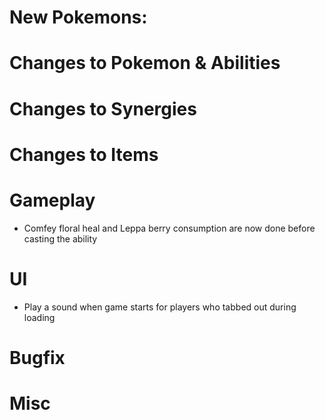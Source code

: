 # New Pokemons:

# Changes to Pokemon & Abilities

# Changes to Synergies

# Changes to Items

# Gameplay

- Comfey floral heal and Leppa berry consumption are now done before casting the ability

# UI

- Play a sound when game starts for players who tabbed out during loading

# Bugfix

# Misc
